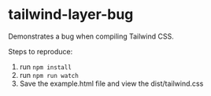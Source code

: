 # tailwind-layer-bug
Demonstrates a bug when compiling Tailwind CSS.

Steps to reproduce:

1. run `npm install`
2. run `npm run watch`
3. Save the example.html file and view the dist/tailwind.css